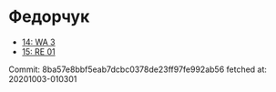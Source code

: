 # Федорчук
- [14: WA 3](14.md)
- [15: RE 01](15.md)

Commit: 8ba57e8bbf5eab7dcbc0378de23ff97fe992ab56
 fetched at: 20201003-010301
